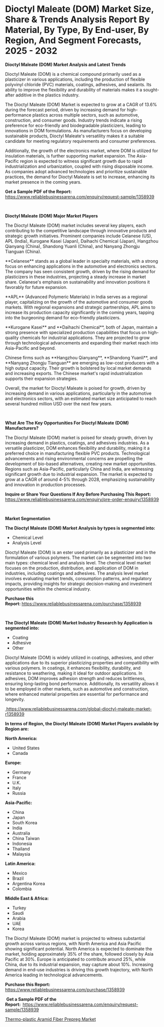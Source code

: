 <p><h1>Dioctyl Maleate (DOM) Market Size, Share & Trends Analysis Report By Material, By Type, By End-user, By Region, And Segment Forecasts, 2025 - 2032</h1></p><p><strong>Dioctyl Maleate (DOM) Market Analysis and Latest Trends</strong></p>
<p><p>Dioctyl Maleate (DOM) is a chemical compound primarily used as a plasticizer in various applications, including the production of flexible polyvinyl chloride (PVC) materials, coatings, adhesives, and sealants. Its ability to improve the flexibility and durability of materials makes it a sought-after additive in the plastics industry. </p><p>The Dioctyl Maleate (DOM) Market is expected to grow at a CAGR of 13.6% during the forecast period, driven by increasing demand for high-performance plastics across multiple sectors, such as automotive, construction, and consumer goods. Industry trends indicate a rising preference for eco-friendly and biodegradable plasticizers, leading to innovations in DOM formulations. As manufacturers focus on developing sustainable products, Dioctyl Maleate's versatility makes it a suitable candidate for meeting regulatory requirements and consumer preferences. </p><p>Additionally, the growth of the electronics market, where DOM is utilized for insulation materials, is further supporting market expansion. The Asia-Pacific region is expected to witness significant growth due to rapid industrialization and urbanization, coupled with rising disposable income. As companies adopt advanced technologies and prioritize sustainable practices, the demand for Dioctyl Maleate is set to increase, enhancing its market presence in the coming years.</p></p>
<p><strong>Get a Sample PDF of the Report:&nbsp;</strong> <a href="https://www.reliablebusinessarena.com/enquiry/request-sample/1358939?utm_campaign=2259&utm_medium=2&utm_source=Github&utm_content=ia&utm_term=01022025&utm_id=dioctyl-maleate-dom">https://www.reliablebusinessarena.com/enquiry/request-sample/1358939</a></p>
<p>&nbsp;</p>
<p><strong>Dioctyl Maleate (DOM) Major Market Players</strong></p>
<p><p>The Dioctyl Maleate (DOM) market includes several key players, each contributing to the competitive landscape through innovative products and strategic growth initiatives. Prominent companies include Celanese (US), APL (India), Kurogane Kasei (Japan), Daihachi Chemical (Japan), Hangzhou Qianyang (China), Shandong Yuanli (China), and Nanyang Zhongju Tianguan (China).</p><p>**Celanese** stands as a global leader in specialty materials, with a strong focus on enhancing applications in the automotive and electronics sectors. The company has seen consistent growth, driven by the rising demand for plasticizers in these industries, projecting a steady increase in market share. Celanese's emphasis on sustainability and innovation positions it favorably for future expansion.</p><p>**APL** (Advanced Polymeric Materials) in India serves as a regional player, capitalizing on the growth of the automotive and consumer goods markets. With regional expansions and strategic partnerships, APL aims to increase its production capacity significantly in the coming years, tapping into the burgeoning demand for eco-friendly plasticizers.</p><p>**Kurogane Kasei** and **Daihachi Chemical**, both of Japan, maintain a strong presence with specialized production capabilities that focus on high-quality chemicals for industrial applications. They are projected to grow through technological advancements and expanding their market reach into Asia-Pacific and beyond.</p><p>Chinese firms such as **Hangzhou Qianyang**, **Shandong Yuanli**, and **Nanyang Zhongju Tianguan** are emerging as low-cost producers with a high output capacity. Their growth is bolstered by local market demands and increasing exports. The Chinese market's rapid industrialization supports their expansion strategies.</p><p>Overall, the market for Dioctyl Maleate is poised for growth, driven by increasing demand in various applications, particularly in the automotive and electronics sectors, with an estimated market size anticipated to reach several hundred million USD over the next few years.</p></p>
<p>&nbsp;</p>
<p><strong>What Are The Key Opportunities For Dioctyl Maleate (DOM) Manufacturers?</strong></p>
<p><p>The Dioctyl Maleate (DOM) market is poised for steady growth, driven by increasing demand in plastics, coatings, and adhesives industries. As a versatile plasticizer, DOM enhances flexibility and durability, making it a preferred choice in manufacturing flexible PVC products. Technological advancements and rising environmental concerns are propelling the development of bio-based alternatives, creating new market opportunities. Regions such as Asia-Pacific, particularly China and India, are witnessing significant growth due to industrial expansion. The market is expected to grow at a CAGR of around 4-5% through 2028, emphasizing sustainability and innovation in production processes.</p></p>
<p><strong>Inquire or Share Your Questions If Any Before Purchasing This Report:</strong> <a href="https://www.reliablebusinessarena.com/enquiry/pre-order-enquiry/1358939?utm_campaign=2259&utm_medium=2&utm_source=Github&utm_content=ia&utm_term=01022025&utm_id=dioctyl-maleate-dom">https://www.reliablebusinessarena.com/enquiry/pre-order-enquiry/1358939</a></p>
<p>&nbsp;</p>
<p><strong>Market Segmentation</strong></p>
<p><strong>The Dioctyl Maleate (DOM) Market Analysis by types is segmented into:</strong></p>
<p><ul><li>Chemical Level</li><li>Analysis Level</li></ul></p>
<p><p>Dioctyl Maleate (DOM) is an ester used primarily as a plasticizer and in the formulation of various polymers. The market can be segmented into two main types: chemical level and analysis level. The chemical level market focuses on the production, distribution, and application of DOM in industries, including coatings and adhesives. The analysis level market involves evaluating market trends, consumption patterns, and regulatory impacts, providing insights for strategic decision-making and investment opportunities within the chemical industry.</p></p>
<p><strong>Purchase this Report:&nbsp;</strong><a href="https://www.reliablebusinessarena.com/purchase/1358939?utm_campaign=2259&utm_medium=2&utm_source=Github&utm_content=ia&utm_term=01022025&utm_id=dioctyl-maleate-dom">https://www.reliablebusinessarena.com/purchase/1358939</a></p>
<p>&nbsp;</p>
<p><strong>The Dioctyl Maleate (DOM) Market Industry Research by Application is segmented into:</strong></p>
<p><ul><li>Coating</li><li>Adhesive</li><li>Other</li></ul></p>
<p><p>Dioctyl Maleate (DOM) is widely utilized in coatings, adhesives, and other applications due to its superior plasticizing properties and compatibility with various polymers. In coatings, it enhances flexibility, durability, and resistance to weathering, making it ideal for outdoor applications. In adhesives, DOM improves adhesion strength and reduces brittleness, ensuring long-lasting bond performance. Additionally, its versatility allows it to be employed in other markets, such as automotive and construction, where enhanced material properties are essential for performance and longevity.</p></p>
<p><a href="https://www.reliablebusinessarena.com/global-dioctyl-maleate-market-r1358939?utm_campaign=2259&utm_medium=2&utm_source=Github&utm_content=ia&utm_term=01022025&utm_id=dioctyl-maleate-dom">&nbsp;https://www.reliablebusinessarena.com/global-dioctyl-maleate-market-r1358939</a></p>
<p><strong>In terms of Region, the Dioctyl Maleate (DOM) Market Players available by Region are:</strong></p>
<p>
    <p> <strong> North America: </strong>
        <ul>
            <li>United States</li>
            <li>Canada</li>
        </ul>
        </p> 
    <p> <strong> Europe: </strong>
        <ul>
            <li>Germany</li>
            <li>France</li>
            <li>U.K.</li>
            <li>Italy</li>
            <li>Russia</li>
        </ul>
        </p> 
    <p> <strong> Asia-Pacific: </strong>
        <ul>
            <li>China</li>
            <li>Japan</li>
            <li>South Korea</li>
            <li>India</li>
            <li>Australia</li>
            <li>China Taiwan</li>
            <li>Indonesia</li>
            <li>Thailand</li>
            <li>Malaysia</li>
        </ul>
        </p> 
    <p> <strong> Latin America: </strong>
        <ul>
            <li>Mexico</li>
            <li>Brazil</li>
            <li>Argentina Korea</li>
            <li>Colombia</li>
        </ul>
        </p> 
    <p> <strong> Middle East & Africa: </strong>
        <ul>
            <li>Turkey</li>
            <li>Saudi</li>
            <li>Arabia</li>
            <li>UAE</li>
            <li>Korea</li>
        </ul>
    </p>
    </p>
<p><p>The Dioctyl Maleate (DOM) market is projected to witness substantial growth across various regions, with North America and Asia Pacific showing significant potential. North America is expected to dominate the market, holding approximately 35% of the share, followed closely by Asia Pacific at 30%. Europe is anticipated to contribute around 25%, while China, due to its industrial expansion, may capture about 10%. Increasing demand in end-use industries is driving this growth trajectory, with North America leading in technological advancements.</p></p>
<p><strong>Purchase this Report: </strong><a href="https://www.reliablebusinessarena.com/purchase/1358939?utm_campaign=2259&utm_medium=2&utm_source=Github&utm_content=ia&utm_term=01022025&utm_id=dioctyl-maleate-dom">https://www.reliablebusinessarena.com/purchase/1358939</a></p>
<p>&nbsp;<strong>Get a Sample PDF of the Report:&nbsp;&nbsp;</strong><a href="https://www.reliablebusinessarena.com/enquiry/request-sample/1358939?utm_campaign=2259&utm_medium=2&utm_source=Github&utm_content=ia&utm_term=01022025&utm_id=dioctyl-maleate-dom">https://www.reliablebusinessarena.com/enquiry/request-sample/1358939</a></p>
<p><strong></strong></p>
<p><p><a href="https://github.com/sherikacas30/Market-Research-Report-List-1/blob/main/thermo-plastic-aramid-fiber-prepreg-market.md?utm_campaign=2259&utm_medium=2&utm_source=Github&utm_content=ia&utm_term=01022025&utm_id=dioctyl-maleate-dom">Thermo-plastic Aramid Fiber Prepreg Market</a></p></p>